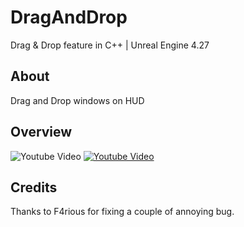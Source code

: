 # DragAndDrop
Drag & Drop feature in C++ | Unreal Engine 4.27

## About
Drag and Drop windows on HUD

## Overview
![Youtube Video](https://youtu.be/uj-7h8agF1w)
[![Youtube Video](https://i.imgur.com/rVbER68.png)](https://youtu.be/uj-7h8agF1w)

## Credits
Thanks to F4rious for fixing a couple of annoying bug.
